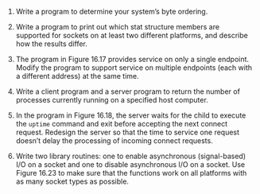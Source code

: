 1. Write a program to determine your system’s byte ordering.

2. Write a program to print out which stat structure members are supported for
   sockets on at least two different platforms, and describe how the results
   differ.

3. The program in Figure 16.17 provides service on only a single endpoint.
   Modify the program to support service on multiple endpoints (each with a
   different address) at the same time.

4. Write a client program and a server program to return the number of processes
   currently running on a specified host computer.

5. In the program in Figure 16.18, the server waits for the child to execute
   the `uptime` command and exit before accepting the next connect request.
   Redesign the server so that the time to service one request doesn’t delay
   the processing of incoming connect requests.

6. Write two library routines: one to enable asynchronous (signal-based) I/O
   on a socket and one to disable asynchronous I/O on a socket. Use Figure
   16.23 to make sure that the functions work on all platforms with as many
   socket types as possible.
